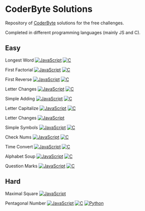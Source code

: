 # CoderByte Solutions

Repository of [CoderByte](https://www.coderbyte.com/) solutions for the free challenges.


Completed in different programming languages (mainly JS and C).


## Easy
Longest Word [![JavaScript](https://img.shields.io/badge/JavaScript-solved-brightgreen.svg)](https://www.coderbyte.com/results/Samleo:Longest%20Word:JavaScript) [![C](https://img.shields.io/badge/C-solved-brightgreen.svg)](https://www.coderbyte.com/results/Samleo:Longest%20Word:C)


First Factorial [![JavaScript](https://img.shields.io/badge/JavaScript-solved-brightgreen.svg)](https://www.coderbyte.com/results/Samleo:First%20Factorial:JavaScript) [![C](https://img.shields.io/badge/C-solved-brightgreen.svg)](https://www.coderbyte.com/results/Samleo:First%20Factorial:C)

First Reverse [![JavaScript](https://img.shields.io/badge/JavaScript-solved-brightgreen.svg)](https://www.coderbyte.com/results/Samleo:First%20Reverse:JavaScript) [![C](https://img.shields.io/badge/C-solved-brightgreen.svg)](https://www.coderbyte.com/results/Samleo:First%20Reverse:C)

Letter Changes [![JavaScript](https://img.shields.io/badge/JavaScript-solved-brightgreen.svg)](https://www.coderbyte.com/results/Samleo:Letter%20Changes:JavaScript) [![C](https://img.shields.io/badge/C-solved-brightgreen.svg)](https://www.coderbyte.com/results/Samleo:Letter%20Changes:C)

Simple Adding [![JavaScript](https://img.shields.io/badge/JavaScript-solved-brightgreen.svg)](https://www.coderbyte.com/results/Samleo:Simple%20Adding:JavaScript) [![C](https://img.shields.io/badge/C-solved-brightgreen.svg)](https://www.coderbyte.com/results/Samleo:Simple%20Adding:C)

Letter Capitalize [![JavaScript](https://img.shields.io/badge/JavaScript-solved-brightgreen.svg)](https://www.coderbyte.com/results/Samleo:Letter%20Capitalize:JavaScript) [![C](https://img.shields.io/badge/C-solved-brightgreen.svg)](https://www.coderbyte.com/results/Samleo:Letter%20Capitalize:C)

Letter Changes [![JavaScript](https://img.shields.io/badge/JavaScript-solved-brightgreen.svg)](https://www.coderbyte.com/results/Samleo:Letter%20Changes:JavaScript)

Simple Symbols [![JavaScript](https://img.shields.io/badge/JavaScript-solved-brightgreen.svg)](https://www.coderbyte.com/results/Samleo:Simple%20Symbols:JavaScript) [![C](https://img.shields.io/badge/C-solved-brightgreen.svg)](https://www.coderbyte.com/results/Samleo:Simple%20Symbols:C)

Check Nums [![JavaScript](https://img.shields.io/badge/JavaScript-solved-brightgreen.svg)](https://www.coderbyte.com/results/Samleo:Check%20Nums:JavaScript) [![C](https://img.shields.io/badge/C-solved-brightgreen.svg)](https://www.coderbyte.com/results/Samleo:Check%20Nums:C)

Time Convert [![JavaScript](https://img.shields.io/badge/JavaScript-solved-brightgreen.svg)](https://www.coderbyte.com/results/Samleo:Time%20Convert:JavaScript) [![C](https://img.shields.io/badge/C-solved-brightgreen.svg)](https://www.coderbyte.com/results/Samleo:Time%20Convert:C)

Alphabet Soup [![JavaScript](https://img.shields.io/badge/JavaScript-solved-brightgreen.svg)](https://www.coderbyte.com/results/Samleo:Alphabet%20Soup:JavaScript) [![C](https://img.shields.io/badge/C-solved-brightgreen.svg)](https://www.coderbyte.com/results/Samleo:Alphabet%20Soup:C)

Question Marks [![JavaScript](https://img.shields.io/badge/JavaScript-solved-brightgreen.svg)](https://www.coderbyte.com/results/Samleo:Question%20Marks:JavaScript) [![C](https://img.shields.io/badge/C-solved-green.svg)](https://www.coderbyte.com/results/Samleo:Question%20Marks:C)

## Hard
Maximal Square [![JavaScript](https://img.shields.io/badge/JavaScript-solved-brightgreen.svg)](https://www.coderbyte.com/results/Samleo:Maximal%20Square:JavaScript)

Pentagonal Number [![JavaScript](https://img.shields.io/badge/JavaScript-solved-brightgreen.svg)](https://www.coderbyte.com/results/Samleo:Pentagonal%20Number:JavaScript) [![C](https://img.shields.io/badge/C-solved-brightgreen.svg)](https://www.coderbyte.com/results/Samleo:Pentagonal%20Number:C) [![Python](https://img.shields.io/badge/Python-solved-brightgreen.svg)](https://www.coderbyte.com/results/Samleo:Pentagonal%20Number:Python)
